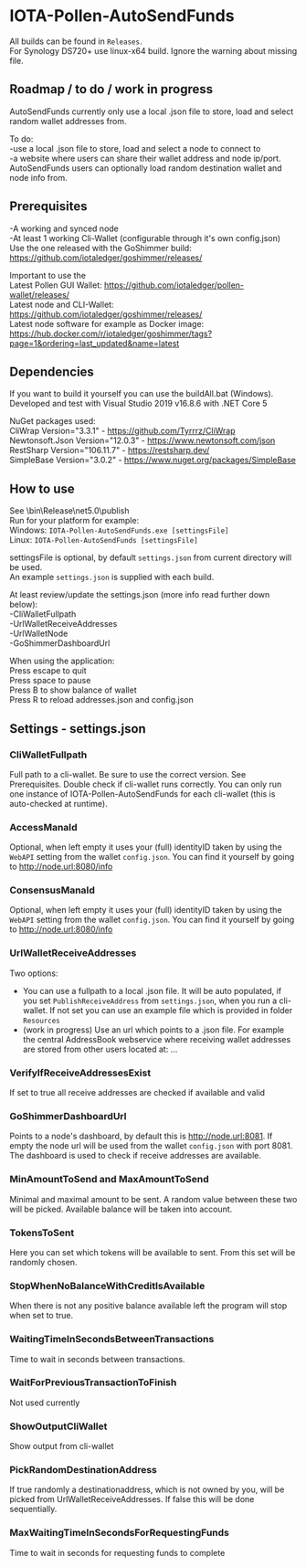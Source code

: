 # IOTA-Pollen-AutoSendFunds

All builds can be found in `Releases`.  
For Synology DS720+ use linux-x64 build. Ignore the warning about missing file.

## Roadmap / to do / work in progress

AutoSendFunds currently only use a local .json file to store, load and select random wallet addresses from.  

To do:  
-use a local .json file to store, load and select a node to connect to  
-a website where users can share their wallet address and node ip/port. AutoSendFunds users can optionally load random destination wallet and node info from.  

## Prerequisites

-A working and synced node  
-At least 1 working Cli-Wallet (configurable through it's own config.json)  
 Use the one released with the GoShimmer build:  
	https://github.com/iotaledger/goshimmer/releases/

Important to use the  
	Latest Pollen GUI Wallet: https://github.com/iotaledger/pollen-wallet/releases/  
	Latest node and CLI-Wallet: https://github.com/iotaledger/goshimmer/releases/  
	Latest node software for example as Docker image: https://hub.docker.com/r/iotaledger/goshimmer/tags?page=1&ordering=last_updated&name=latest

## Dependencies
    
If you want to build it yourself you can use the buildAll.bat (Windows).  
Developed and test with Visual Studio 2019 v16.8.6 with .NET Core 5  

NuGet packages used:  
    CliWrap Version="3.3.1" - https://github.com/Tyrrrz/CliWrap  
    Newtonsoft.Json Version="12.0.3" - https://www.newtonsoft.com/json  
    RestSharp Version="106.11.7" - https://restsharp.dev/  
    SimpleBase Version="3.0.2" - https://www.nuget.org/packages/SimpleBase  

## How to use

See \bin\Release\net5.0\publish  
Run for your platform for example:  
Windows: `IOTA-Pollen-AutoSendFunds.exe [settingsFile]`  
Linux: `IOTA-Pollen-AutoSendFunds [settingsFile]`  

settingsFile is optional, by default `settings.json` from current directory will be used.  
An example `settings.json` is supplied with each build.

At least review/update the settings.json (more info read further down below):  
-CliWalletFullpath  
-UrlWalletReceiveAddresses  
-UrlWalletNode  
-GoShimmerDashboardUrl  

When using the application:  
 Press escape to quit  
 Press space to pause  
 Press B to show balance of wallet  
 Press R to reload addresses.json and config.json  
 
## Settings - settings.json

### CliWalletFullpath

Full path to a cli-wallet. Be sure to use the correct version. See Prerequisites.
Double check if cli-wallet runs correctly.
You can only run one instance of IOTA-Pollen-AutoSendFunds for each cli-wallet (this is auto-checked at runtime).

### AccessManaId

Optional, when left empty it uses your (full) identityID taken by using the `WebAPI` setting from the wallet `config.json`. You can find it yourself by going to http://node.url:8080/info

### ConsensusManaId

Optional, when left empty it uses your (full) identityID taken by using the `WebAPI` setting from the wallet `config.json`. You can find it yourself by going to http://node.url:8080/info

### UrlWalletReceiveAddresses

Two options:
* You can use a fullpath to a local .json file. It will be auto populated, if you set `PublishReceiveAddress` from `settings.json`, when you run a cli-wallet. If not set you can use an example file which is provided in folder `Resources`
* (work in progress) Use an url which points to a .json file. For example the central AddressBook webservice where receiving wallet addresses are stored from other users located at: ...

### VerifyIfReceiveAddressesExist

If set to true all receive addresses are checked if available and valid

### GoShimmerDashboardUrl

Points to a node's dashboard, by default this is http://node.url:8081. If empty the node url will be used from the wallet `config.json` with port 8081.
The dashboard is used to check if receive addresses are available.

### MinAmountToSend and MaxAmountToSend

Minimal and maximal amount to be sent. A random value between these two will be picked. Available balance will be taken into account.

### TokensToSent

Here you can set which tokens will be available to sent. From this set will be randomly chosen.

### StopWhenNoBalanceWithCreditIsAvailable

When there is not any positive balance available left the program will stop when set to true.

### WaitingTimeInSecondsBetweenTransactions

Time to wait in seconds between transactions.

### WaitForPreviousTransactionToFinish

Not used currently

### ShowOutputCliWallet

Show output from cli-wallet

### PickRandomDestinationAddress

If true randomly a destinationaddress, which is not owned by you, will be picked from UrlWalletReceiveAddresses.
If false this will be done sequentially.

### MaxWaitingTimeInSecondsForRequestingFunds

Time to wait in seconds for requesting funds to complete

